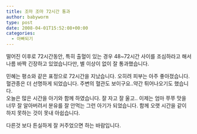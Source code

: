 ```yaml
---
title: 조마 조마 72시간 통과
author: babyworm
type: post
date: 2008-04-01T15:52:08+00:00
categories:
  - 아빠되기
---
```

떨어진 이후로 72시간동안, 특히 출혈이 있는 경우 48~72시간 사이를 조심하라고 해서 나름 바짝 긴장하고 있었습니다만, 별 이상이 없이 잘 통과했습니다.

민혜는 평소와 같은 표정으로 72시간을 지났습니다. 오히려 피부는 아주 좋아졌습니다. 혈관종은 더 선명하게 되었습니다. 주변의 혈관도 보이구요..약간 튀어나오기도 했습니다.<br>
오늘은 많은 시간을 아기와 함께 하였습니다. 잘 자고 잘 울고.. 이제는 엄마 쭈쭈 맛을 너무 잘 알아버려서 분유를 잘 안먹는 그런 아기가 되었습니다. 함께 오랫 시간을 같이 하지 못하는 것이 못내 아쉽습니다.

다른것 보다 튼실하게 잘 커주었으면 하는 바람입니다.
